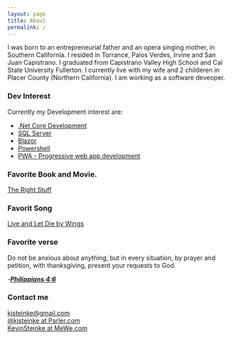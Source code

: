 ```yaml
---
layout: page
title: About
permalink: /
---
```


I was born to an entrepreneurial father and an opera singing mother, in Southern California. I resided in Torrance, Palos Verdes, Irvine and San Juan Capistrano. I graduated from Capistrano Valley High School and Cal State University Fullerton. I currently live with my wife and 2 childeren in Placer County (Northern California). I am working as a software deveoper.

### Dev Interest

Currently my Development interest are:

- [.Net Core Development](https://en.wikipedia.org/wiki/.NET_Core)
- [SQL Server](https://en.wikipedia.org/wiki/Microsoft_SQL_Server)
- [Blazor](https://en.wikipedia.org/wiki/Blazor)
- [Powershell](https://en.wikipedia.org/wiki/PowerShell)
- [PWA - Progressive web app development](https://en.wikipedia.org/wiki/Progressive_web_application)

### Favorite Book and Movie.

[The Right Stuff](https://en.wikipedia.org/wiki/The_Right_Stuff_(book))

### Favorit Song

[Live and Let Die by Wings](https://en.wikipedia.org/wiki/Live_and_Let_Die_(song))

### Favorite verse

Do not be anxious about anything, but in every situation, by prayer and petition, with thanksgiving, present your requests to God.

   -[<b><i>Philippians 4:6</i></b>](https://www.biblegateway.com/passage/?search=Philippians%204%3A6&version=NIV)



### Contact me

[kjsteinke@gmail.com](mailto:kjsteinke@gmail.com)
<br>
[@kjsteinke at Parler.com](https://parler.com/profile/Kjsteinke/posts)
<br>
[KevinSteinke at MeWe.com](https://mewe.com/i/kevinsteinke)

